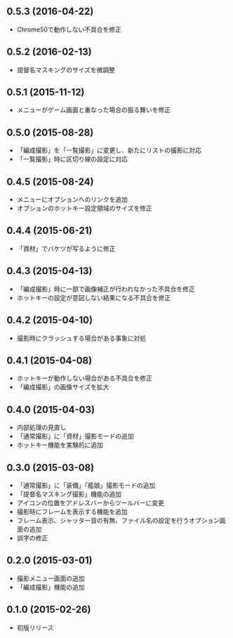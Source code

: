 ## 0.5.3 (2016-04-22)

- Chrome50で動作しない不具合を修正

## 0.5.2 (2016-02-13)

- 提督名マスキングのサイズを微調整

## 0.5.1 (2015-11-12)

- メニューがゲーム画面と重なった場合の振る舞いを修正

## 0.5.0 (2015-08-28)

- 「編成撮影」を「一覧撮影」に変更し、新たにリストの撮影に対応
- 「一覧撮影」時に区切り線の設定に対応

## 0.4.5 (2015-08-24)

- メニューにオプションへのリンクを追加
- オプションのホットキー設定領域のサイズを修正

## 0.4.4 (2015-06-21)

- 「資材」でバケツが写るように修正

## 0.4.3 (2015-04-13)

- 「編成撮影」時に一部で画像補正が行われなかった不具合を修正
- ホットキーの設定が意図しない結果になる不具合を修正

## 0.4.2 (2015-04-10)

- 撮影時にクラッシュする場合がある事象に対処

## 0.4.1 (2015-04-08)

- ホットキーが動作しない場合がある不具合を修正
- 「編成撮影」の画像サイズを拡大

## 0.4.0 (2015-04-03)

- 内部処理の見直し
- 「通常撮影」に「資材」撮影モードの追加
- ホットキー機能を実験的に追加

## 0.3.0 (2015-03-08)

- 「通常撮影」に「装備」「艦娘」撮影モードの追加
- 「提督名マスキング撮影」機能の追加
- アイコンの位置をアドレスバーからツールバーに変更
- 撮影時にフレームを表示する機能を追加
- フレーム表示、シャッター音の有無、ファイル名の設定を行うオプション画面の追加
- 誤字の修正

## 0.2.0 (2015-03-01)

- 撮影メニュー画面の追加
- 「編成撮影」機能の追加

## 0.1.0 (2015-02-26)

- 初版リリース